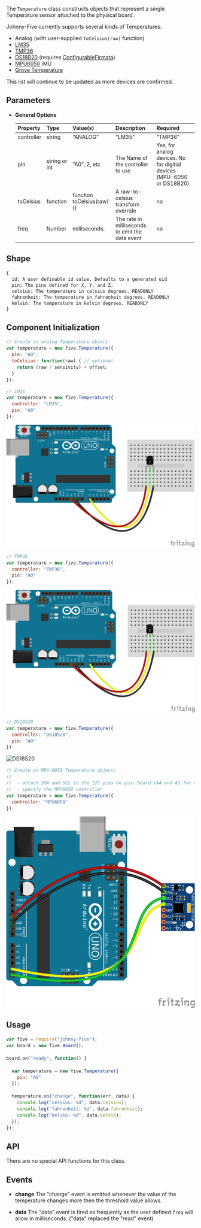 The `Temperature` class constructs objects that represent a single Temperature sensor attached to the physical board.

Johnny-Five currently supports several kinds of Temperatures:

- Analog (with user-supplied `toCelsius(raw)` function)
- [LM35](http://www.ti.com/product/lm35)
- [TMP36](http://www.analog.com/en/mems-sensors/digital-temperature-sensors/tmp36/products/product.html)
- [DS18B20](http://www.maximintegrated.com/en/products/analog/sensors-and-sensor-interface/DS18B20.html) (requires [ConfigurableFirmata](https://github.com/firmata/arduino/tree/configurable))
- [MPU6050](http://www.invensense.com/mems/gyro/mpu6050.html) IMU
- [Grove Temperature](http://www.seeedstudio.com/depot/Grove-Temperature-Sensor-p-774.html)

This list will continue to be updated as more devices are confirmed.

## Parameters

- **General Options**

  | Property | Type          | Value(s)                                                      | Description                                             | Required                                                               |
  |---------------|---------------|---------------------------------------------------------------|---------------------------------------------------------|------------------------------------------------------------------------|
  | controller    | string        | “ANALOG” | “LM35” | “TMP36” | “DS18B20” | “MPU6050” | “GROVE” | The Name of the controller to use. Defaults to “ANALOG” | no                                                                     |
  | pin           | string or int | “A0”, 2, etc                                                  | The Name of the controller to use                       | Yes, for analog devices. No for digitial devices (MPU-6050 or DS18B20) |
  | toCelsius     | function      | function toCelsius(raw) {}                                    | A raw-to-celsius transform override                     | no                                                                     |
  | freq          | Number        | milliseconds.                                                 | The rate in milliseconds to emit the data event         | no                                                                     |

## Shape

```
{ 
  id: A user definable id value. Defaults to a generated uid
  pin: The pins defined for X, Y, and Z.
  celsius: The temperature in celsius degrees. READONLY
  fahrenheit: The temperature in fahrenheit degrees. READONLY
  kelvin: The temperature in kelvin degrees. READONLY
}
```

## Component Initialization


```js
// Create an analog Temperature object:
var temperature = new five.Temperature({
  pin: "A0",
  toCelsius: function(raw) { // optional
    return (raw / sensivity) + offset;
  }
});
```

```js
// LM35
var temperature = new five.Temperature({
  controller: "LM35",
  pin: "A0"
});
```

![LM35](https://github.com/rwaldron/johnny-five/raw/master/docs/breadboard/temperature-lm35.png)

```js
// TMP36
var temperature = new five.Temperature({
  controller: "TMP36",
  pin: "A0"
});
```

![TMP36](https://github.com/rwaldron/johnny-five/raw/master/docs/breadboard/temperature-tmp36.png)


```js
// DS18S20
var temperature = new five.Temperature({
  controller: "DS18S20",
  pin: "A0"
});
```

![DS18S20](https://github.com/rwaldron/johnny-five/raw/master/docs/breadboard/temperature-ds18s20.png)


```js
// Create an MPU-6050 Temperature object:
//
//  - attach SDA and SCL to the I2C pins on your board (A4 and A5 for the Uno)
//  - specify the MPU6050 controller
var temperature = new five.Temperature({
  controller: "MPU6050"
});
```

![MPU6050](https://github.com/rwaldron/johnny-five/raw/master/docs/breadboard/temperature-mpu6050.png)

## Usage
```js
var five = require("johnny-five");
var board = new five.Board();

board.on("ready", function() {

  var temperature = new five.Temperature({
    pin: "A0"
  });

  temperature.on("change", function(err, data) {
    console.log("celsius: %d", data.celsius);
    console.log("fahrenheit: %d", data.fahrenheit);
    console.log("kelvin: %d", data.kelvin);
  });
});
```

## API

There are no special API functions for this class.

## Events

- **change** The "change" event is emitted whenever the value of the temperature changes more then the threshold value allows.

- **data** The "data" event is fired as frequently as the user defined `freq` will allow in milliseconds. ("data" replaced the "read" event)

